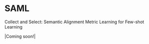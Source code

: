 # SAML
Collect and Select: Semantic Alignment Metric Learning for Few-shot Learning

|Coming soon!|

